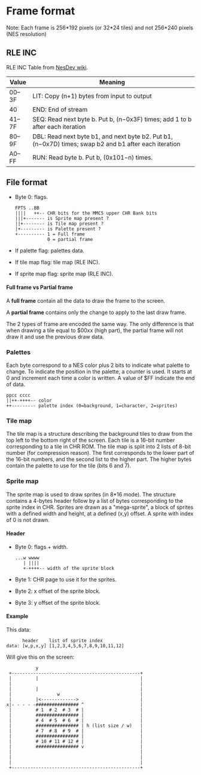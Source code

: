 # Frame format

Note: Each frame is 256\*192 pixels (or 32\*24 tiles) and not 256\*240 pixels (NES resolution)

## RLE INC

RLE INC Table from [NesDev wiki](https://www.nesdev.org/wiki/Tile_compression#RLEINC).

| Value | Meaning                                                                                               |
|-------|-------------------------------------------------------------------------------------------------------|
| 00–3F | LIT: Copy (n+1) bytes from input to output                                                            |
| 40    | END: End of stream                                                                                    |
| 41–7F | SEQ: Read next byte b. Put b, (n−0x3F) times; add 1 to b after each iteration                         |
| 80–9F | DBL: Read next byte b1, and next byte b2. Put b1, (n−0x7D) times; swap b2 and b1 after each iteration |
| A0–FF | RUN: Read byte b. Put b, (0x101−n) times.                                                             |

## File format

- Byte 0: flags.
  ```
  FPTS ..BB
  ||||   ++-- CHR bits for the MMC5 upper CHR Bank bits
  |||+------- is Sprite map present ?
  ||+-------- is Tile map present ?
  |+--------- is Palette present ?
  +---------- 1 = Full frame
              0 = partial frame
  ```

- If palette flag: palettes data.
- If tile map flag: tile map (RLE INC).
- If sprite map flag: sprite map (RLE INC).

#### Full frame vs Partial frame

A **full frame** contain all the data to draw the frame to the screen.

A **partial frame** contains only the change to apply to the last draw frame.

The 2 types of frame are encoded the same way.
The only difference is that when drawing a tile equal to $00xx (high part), the partial frame will not draw it and use the previous draw data.

### Palettes

Each byte correspond to a NES color plus 2 bits to indicate what palette to change.
To indicate the position in the palette, a counter is used. It starts at 0 and increment each time a color is written.
A value of $FF indicate the end of data.

```
ppcc cccc
||++-++++-- color
++--------- palette index (0=background, 1=character, 2=sprites)
```

### Tile map

The tile map is a structure describing the background tiles to draw from the top left to the bottom right of the screen.
Each tile is a 16-bit number corresponding to a tile in CHR ROM.
The tile map is split into 2 lists of 8-bit number (for compression reason).
The first corresponds to the lower part of the 16-bit numbers, and the second list to the higher part.
The higher bytes contain the palette to use for the tile (bits 6 and 7).

### Sprite map

The sprite map is used to draw sprites (in 8*16 mode).
The structure contains a 4-bytes header follow by a list of bytes corresponding to the sprite index in CHR.
Sprites are drawn as a "mega-sprite", a block of sprites with a defined width and height, at a defined (x,y) offset.
A sprite with index of 0 is not drawn.

#### Header

- Byte 0: flags + width.
  ```
  ...w wwww
     | ||||
     +-++++-- width of the sprite block
  ```

- Byte 1: CHR page to use it for the sprites.
- Byte 2: x offset of the sprite block.
- Byte 3: y offset of the sprite block.

#### Example

This data:

```
      header    list of sprite index
data: [w,p,x,y] [1,2,3,4,5,6,7,8,9,10,11,12]
```

Will give this on the screen:

```
           y
 +------------------------------------------------+
 |         |                                      |
 |                                                |
 |         |                                      |
 |                 w                              |
 |         |<------------->                       |
x|- - - - -################ ^                     |
 |         # 1  # 2  # 3  # |                     |
 |         ################ |                     |
 |         # 4  # 5  # 6  # |                     |
 |         ################ | h (list size / w)   |
 |         # 7  # 8  # 9  # |                     |
 |         ################ |                     |
 |         # 10 # 11 # 12 # |                     |
 |         ################ v                     |
 |                                                |
 |                                                |
 |                                                |
 +------------------------------------------------+
```
